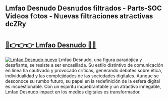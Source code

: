 ## Lmfao Desnudo D𝚎sn𝚞dos filtr𝚊dos - Parts-SOC Vid𝚎os f𝚘tos - N𝚞evas filtr𝚊ciones atr𝚊ctivas dcZRy

# <h2><a href="http://mb06tch.tromn.icu/?c=Lmfao+Desnudo">🔗👉👉👉 Lmfao Desnudo 🔗🔗</a></h2>

[![Lmfao Desnudo nuevo](https://i.imgur.com/pEAQMta.gif)](http://mb06tch.tromn.icu/?c=Lmfao+Desnudo)
Lmfao Desnudo, una figura paradójica y desafiante, se resiste a ser encasillada. Su estilo distintivo de comunicación en línea ha cautivado y provocado críticas, generando debates sobre ética, individualidad y las complejidades de las sociedades digitales. Aunque se desconoce su rumbo futuro, su papel en la redefinición de la esfera digital es incuestionable. Con un espíritu inquebrantable y un atractivo innegable, Lmfao Desnudo impact en los medios digitales es transformador.

